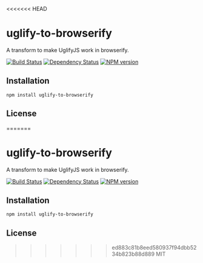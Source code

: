 <<<<<<< HEAD
# uglify-to-browserify

A transform to make UglifyJS work in browserify.

[![Build Status](https://travis-ci.org/ForbesLindesay/uglify-to-browserify.png?branch=master)](https://travis-ci.org/ForbesLindesay/uglify-to-browserify)
[![Dependency Status](https://gemnasium.com/ForbesLindesay/uglify-to-browserify.png)](https://gemnasium.com/ForbesLindesay/uglify-to-browserify)
[![NPM version](https://badge.fury.io/js/uglify-to-browserify.png)](http://badge.fury.io/js/uglify-to-browserify)

## Installation

    npm install uglify-to-browserify

## License

=======
# uglify-to-browserify

A transform to make UglifyJS work in browserify.

[![Build Status](https://travis-ci.org/ForbesLindesay/uglify-to-browserify.png?branch=master)](https://travis-ci.org/ForbesLindesay/uglify-to-browserify)
[![Dependency Status](https://gemnasium.com/ForbesLindesay/uglify-to-browserify.png)](https://gemnasium.com/ForbesLindesay/uglify-to-browserify)
[![NPM version](https://badge.fury.io/js/uglify-to-browserify.png)](http://badge.fury.io/js/uglify-to-browserify)

## Installation

    npm install uglify-to-browserify

## License

>>>>>>> ed883c81b8eed580937f94dbb5234b823b88d889
  MIT